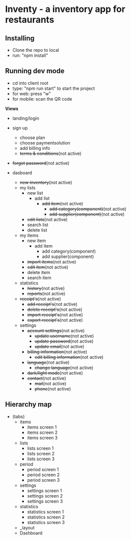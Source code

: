# Inventy - a inventory app for restaurants

## Installing

- Clone the repo to local
- run: "npm install"

## Running dev mode

- cd into client root
- type: "npm run start" to start the project
- for web: press "w"
- for mobile: scan the QR code

**Views**

- landing/login
- sign up
  - choose plan
  - choose paymentsolution
  - add billing info
  - ~~terms & conditions~~(not active)
- ~~forgot password~~(not active)
- dasboard

  - ~~new inventory~~(not active)
  - my lists
    - new list
      - add list
        - ~~add item~~(not active)
          - ~~add category(component)~~(not active)
          - ~~add supplier(component)~~(not active)
    - ~~edit lists~~(not active)
    - search list
    - delete list
  - my items
    - new item
      - add item
        - add category(component)
        - add supplier(component)
    - ~~import items~~(not active)
    - ~~edit item~~(not active)
    - delete item
    - search item
  - statistics
    - ~~history~~(not active)
    - ~~reports~~(not active)
  - ~~receipt's~~(not active)
    - ~~add receipt's~~(not active)
    - ~~delete receipt's~~(not active)
    - ~~import receipt's~~(not active)
    - ~~export receipt's~~(not active)
  - settings
    - ~~account settings~~(not active)
      - ~~update username~~(not active)
      - ~~update password~~(not active)
      - ~~update email~~(not active)
    - ~~billing information~~(not active)
      - ~~edit billing information~~(not active)
    - ~~language~~(not active)
      - ~~change language~~(not active)
    - ~~dark/light mode~~(not active)
    - ~~contact~~(not active)
      - ~~mail~~(not active)
      - ~~phone~~(not active)


## Hierarchy map
- (tabs)
  - items
    - items screen 1
    - items screen 2
    - items screen 3
  - lists
    - lists screen 1
    - lists screen 2
    - lists screen 3
  - period
    - period screen 1
    - period screen 2
    - period screen 3
  - settings
    - settings screen 1
    - settings screen 2
    - settings screen 3
  - statistics
    - statistics screen 1
    - statistics screen 2
    - statistics screen 3
  - _layout
  - Dashboard
